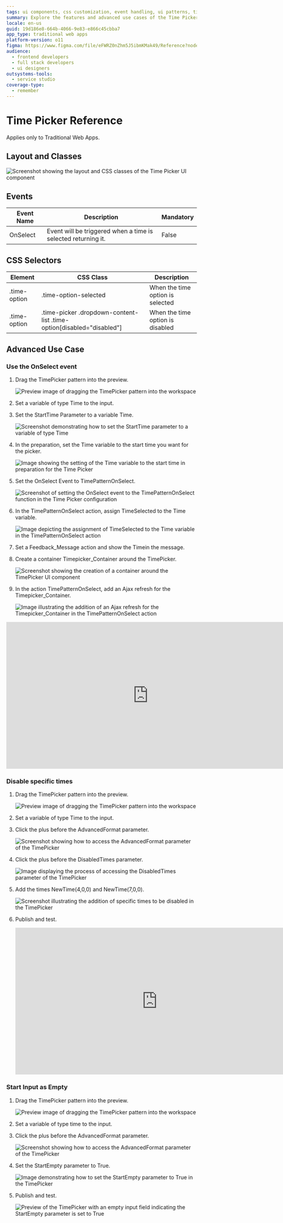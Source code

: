 ```yaml
---
tags: ui components, css customization, event handling, ui patterns, time management
summary: Explore the features and advanced use cases of the Time Picker UI component in OutSystems 11 (O11).
locale: en-us
guid: 19d186e8-664b-4066-9e83-e866c45cbba7
app_type: traditional web apps
platform-version: o11
figma: https://www.figma.com/file/eFWRZ0nZhm5J5ibmKMak49/Reference?node-id=615:592
audience:
  - frontend developers
  - full stack developers
  - ui designers
outsystems-tools:
  - service studio
coverage-type:
  - remember
---
```


# Time Picker Reference

<div class="info" markdown="1">

Applies only to Traditional Web Apps.

</div>

## Layout and Classes

![Screenshot showing the layout and CSS classes of the Time Picker UI component](images/timepicker-image-2.png "Time Picker Layout")

## Events

| **Event Name** |  **Description** |  **Mandatory**  |
| ---|---|--- |  
| OnSelect | Event will be triggered when a time is selected returning it.  |  False  |

## CSS Selectors

| **Element** |  **CSS Class** |  **Description**  |
| ---|---|---
| .time-option | .time-option-selected |  When the time option is selected  |
| .time-option | .time-picker .dropdown-content-list .time-option[disabled="disabled"] |  When the time option is disabled  |

## Advanced Use Case

### Use the OnSelect event

1. Drag the TimePicker pattern into the preview.

    ![Preview image of dragging the TimePicker pattern into the workspace](images/timepicker-image-1.png "Time Picker Pattern Preview")

1. Set a variable of type Time to the input.

1. Set the StartTime Parameter to a variable Time.

    ![Screenshot demonstrating how to set the StartTime parameter to a variable of type Time](images/timepicker-image-3.png "Setting StartTime Parameter")

1. In the preparation, set the Time variable to the start time you want for the picker. 

    ![Image showing the setting of the Time variable to the start time in preparation for the Time Picker](images/timepicker-image-4.png "Preparation Time Variable")

1. Set the OnSelect Event to TimePatternOnSelect.

    ![Screenshot of setting the OnSelect event to the TimePatternOnSelect function in the Time Picker configuration](images/timepicker-image-5.png "OnSelect Event Setup")

1. In the TimePatternOnSelect action, assign  TimeSelected to the Time variable. 

    ![Image depicting the assignment of TimeSelected to the Time variable in the TimePatternOnSelect action](images/timepicker-image-6.png "TimePatternOnSelect Action")

1. Set a Feedback_Message action and show the Timein the message.

1. Create a container Timepicker_Container around the TimePicker. 

    ![Screenshot showing the creation of a container around the TimePicker UI component](images/timepicker-image-7.png "TimePicker Container")

1. In the action TimePatternOnSelect, add an Ajax refresh for the Timepicker_Container.

    ![Image illustrating the addition of an Ajax refresh for the Timepicker_Container in the TimePatternOnSelect action](images/timepicker-image-8.png "Ajax Refresh Setup")

<iframe src="https://player.vimeo.com/video/998212683" width="750" height="388" frameborder="0" allow="autoplay; fullscreen" allowfullscreen="">Video demonstrating interaction with the Time Picker UI component.</iframe>

### Disable specific times

1. Drag the TimePicker pattern into the preview.

    ![Preview image of dragging the TimePicker pattern into the workspace](images/timepicker-image-1.png "Time Picker Pattern Preview")

1. Set a variable of type Time to the input.

1. Click the plus before the AdvancedFormat parameter.

    ![Screenshot showing how to access the AdvancedFormat parameter of the TimePicker](images/timepicker-image-9.png "AdvancedFormat Parameter")

1. Click the plus before the DisabledTimes parameter.

    ![Image displaying the process of accessing the DisabledTimes parameter of the TimePicker](images/timepicker-image-10.png "DisabledTimes Parameter")

1. Add the times NewTime(4,0,0) and NewTime(7,0,0).

    ![Screenshot illustrating the addition of specific times to be disabled in the TimePicker](images/timepicker-image-11.png "Disabling Specific Times")

1. Publish and test.

    <iframe src="https://player.vimeo.com/video/998212655" width="750" height="388" frameborder="0" allow="autoplay; fullscreen" allowfullscreen="">Video showing the Time Picker with specific times disabled.</iframe>

### Start Input as Empty

1. Drag the TimePicker pattern into the preview.

    ![Preview image of dragging the TimePicker pattern into the workspace](images/timepicker-image-1.png "Time Picker Pattern Preview")

1. Set a variable of type time to the input.

1. Click the plus before the AdvancedFormat parameter.

    ![Screenshot showing how to access the AdvancedFormat parameter of the TimePicker](images/timepicker-image-9.png "AdvancedFormat Parameter")

1. Set the StartEmpty parameter to True.

    ![Image demonstrating how to set the StartEmpty parameter to True in the TimePicker](images/timepicker-image-12.png "StartEmpty Parameter Setup")

1. Publish and test.

    ![Preview of the TimePicker with an empty input field indicating the StartEmpty parameter is set to True](images/timepicker-image-13.png "Empty Time Picker Input")
